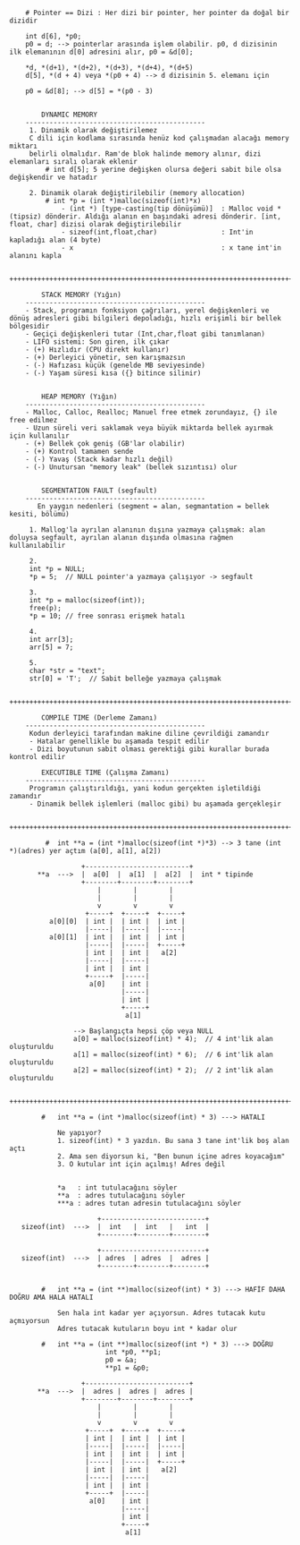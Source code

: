 
	
		# Pointer == Dizi : Her dizi bir pointer, her pointer da doğal bir dizidir

		int d[6], *p0;
		p0 = d; --> pointerlar arasında işlem olabilir. p0, d dizisinin ilk elemanının d[0] adresini alır, p0 = &d[0];

		*d, *(d+1), *(d+2), *(d+3), *(d+4), *(d+5)
		d[5], *(d + 4) veya *(p0 + 4) --> d dizisinin 5. elemanı için

		p0 = &d[8]; --> d[5] = *(p0 - 3)
	

			DYNAMIC MEMORY
		---------------------------------------------
		 1. Dinamik olarak değiştirilemez
		 C dili için kodlama sırasında henüz kod çalışmadan alacağı memory miktarı
		 belirli olmalıdır. Ram'de blok halinde memory alınır, dizi elemanları sıralı olarak eklenir
			 # int d[5]; 5 yerine değişken olursa değeri sabit bile olsa değişkendir ve hatadır

		 2. Dinamik olarak değiştirilebilir (memory allocation)
			 # int *p = (int *)malloc(sizeof(int)*x)
				 - (int *) [type-casting(tip dönüşümü)]  : Malloc void *(tipsiz) dönderir. Aldığı alanın en başındaki adresi dönderir. [int, float, char] dizisi olarak değiştirilebilir
				 - sizeof(int,float,char)			     : Int'in kapladığı alan (4 byte)
				 - x								     : x tane int'in alanını kapla

     ++++++++++++++++++++++++++++++++++++++++++++++++++++++++++++++++++++++++++++++++++++++++++++++++++++++++++

			STACK MEMORY (Yığın)
		---------------------------------------------
		- Stack, programın fonksiyon çağrıları, yerel değişkenleri ve dönüş adresleri gibi bilgileri depoladığı, hızlı erişimli bir bellek bölgesidir
		- Geçiçi değişkenleri tutar (Int,char,float gibi tanımlanan)
		- LIFO sistemi: Son giren, ilk çıkar
		- (+) Hızlıdır (CPU direkt kullanır)
		- (+) Derleyici yönetir, sen karışmazsın
		- (-) Hafızası küçük (genelde MB seviyesinde)
		- (-) Yaşam süresi kısa ({} bitince silinir)


    		HEAP MEMORY (Yığın)
		---------------------------------------------
		- Malloc, Calloc, Realloc; Manuel free etmek zorundayız, {} ile free edilmez
		- Uzun süreli veri saklamak veya büyük miktarda bellek ayırmak için kullanılır
		- (+) Bellek çok geniş (GB'lar olabilir)
		- (+) Kontrol tamamen sende
		- (-) Yavaş (Stack kadar hızlı değil)
		- (-) Unutursan "memory leak" (bellek sızıntısı) olur


			SEGMENTATION FAULT (segfault)
		---------------------------------------------
		   En yaygın nedenleri (segment = alan, segmantation = bellek kesiti, bölümü)

		 1. Mallog'la ayrılan alanının dışına yazmaya çalışmak: alan doluysa segfault, ayrılan alanın dışında olmasına rağmen kullanılabilir

		 2.
		 int *p = NULL;
		 *p = 5;  // NULL pointer'a yazmaya çalışıyor -> segfault
		 
		 3.
		 int *p = malloc(sizeof(int));
		 free(p);
		 *p = 10; // free sonrası erişmek hatalı
		  
		 4.
		 int arr[3];
		 arr[5] = 7;
		  
		 5.
		 char *str = "text";
		 str[0] = 'T';  // Sabit belleğe yazmaya çalışmak

	 ++++++++++++++++++++++++++++++++++++++++++++++++++++++++++++++++++++++++++++++++++++++++++++++++++++++++++

			COMPILE TIME (Derleme Zamanı)
	    ---------------------------------------------
	     Kodun derleyici tarafından makine diline çevrildiği zamandır
	     - Hatalar genellikle bu aşamada tespit edilir
	     - Dizi boyutunun sabit olması gerektiği gibi kurallar burada kontrol edilir

			EXECUTIBLE TIME (Çalışma Zamanı)
	    ---------------------------------------------
	     Programın çalıştırıldığı, yani kodun gerçekten işletildiği zamandır
	     - Dinamik bellek işlemleri (malloc gibi) bu aşamada gerçekleşir

	 ++++++++++++++++++++++++++++++++++++++++++++++++++++++++++++++++++++++++++++++++++++++++++++++++++++++++++

			 #	int **a = (int *)malloc(sizeof(int *)*3) --> 3 tane (int *)(adres) yer açtım (a[0], a[1], a[2])

					  +--------------------------+
		   **a  --->  |  a[0]  |  a[1]  |  a[2]  |  int * tipinde
					  +--------+--------+--------+
					      |        |        |
					      |        |        |
					      v        v        v
			       	   +-----+  +-----+  +-----+   
		      a[0][0]  | int |  | int |  | int |
			       	   |-----|  |-----|	 |-----|
			  a[0][1]  | int |  | int |  | int |
					   |-----|  |-----|  +-----+
					   | int |  | int |   a[2]
					   |-----|  |-----|  
					   | int |  | int |  
					   +-----+  |-----|  
						a[0]    | int |
								|-----|
								| int |
								+-----+
								 a[1]
								
					--> Başlangıçta hepsi çöp veya NULL
					a[0] = malloc(sizeof(int) * 4);  // 4 int'lik alan oluşturuldu
					a[1] = malloc(sizeof(int) * 6);  // 6 int'lik alan oluşturuldu
					a[2] = malloc(sizeof(int) * 2);  // 2 int'lik alan oluşturuldu

	 ++++++++++++++++++++++++++++++++++++++++++++++++++++++++++++++++++++++++++++++++++++++++++++++++++++++++++

			#	int **a = (int *)malloc(sizeof(int) * 3) ---> HATALI

				Ne yapıyor?
				1. sizeof(int) * 3 yazdın. Bu sana 3 tane int'lik boş alan açtı
				2. Ama sen diyorsun ki, "Ben bunun içine adres koyacağım"
				3. O kutular int için açılmış! Adres değil


				*a   : int tutulacağını söyler
				**a  : adres tutulacağını söyler
				***a : adres tutan adresin tutulacağını söyler

						  +--------------------------+
	   sizeof(int)  --->  |  int   |  int   |   int  |
						  +--------+--------+--------+

						  +--------------------------+
	   sizeof(int)  --->  | adres  | adres  |  adres |
						  +--------+--------+--------+


			#	int **a = (int **)malloc(sizeof(int) * 3) ---> HAFİF DAHA DOĞRU AMA HALA HATALI

				Sen hala int kadar yer açıyorsun. Adres tutacak kutu açmıyorsun
				Adres tutacak kutuların boyu int * kadar olur

			#	int **a = (int **)malloc(sizeof(int *) * 3) ---> DOĞRU
							int *p0, **p1;
							p0 = &a;		
							**p1 = &p0;

					  +--------------------------+
		   **a  --->  |  adres |  adres |  adres |
					  +--------+--------+--------+
						  |        |        |
						  |        |        |
						  v        v        v
					   +-----+  +-----+  +-----+
					   | int |  | int |  | int |
					   |-----|  |-----|	 |-----|
					   | int |  | int |  | int |
					   |-----|  |-----|  +-----+
					   | int |  | int |   a[2]
					   |-----|  |-----|
					   | int |  | int |
					   +-----+  |-----|
						a[0]    | int |
								|-----|
								| int |
								+-----+
								 a[1]
	